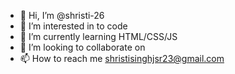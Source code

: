 - 👋 Hi, I’m @shristi-26
- 👀 I’m interested in to code
- 🌱 I’m currently learning HTML/CSS/JS
- 💞️ I’m looking to collaborate on 
- 📫 How to reach me shristisinghjsr23@gmail.com

<!---
shristi-26/shristi-26 is a ✨ special ✨ repository because its `README.md` (this file) appears on your GitHub profile.
You can click the Preview link to take a look at your changes.
--->
